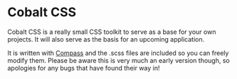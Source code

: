 # Cobalt CSS

Cobalt CSS is a really small CSS toolkit to serve as a base for your own projects. It will also serve as the basis for an upcoming application.

It is written with [Compass](http://compass-style.org/) and the .scss files are included so you can freely modify them. Please be aware this is very much an early version though, so apologies for any bugs that have found their way in!